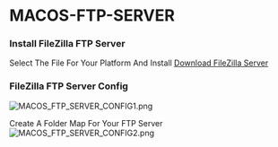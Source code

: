 # MACOS-FTP-SERVER

### Install FileZilla FTP Server
Select The File For Your Platform And Install
[Download FileZilla Server](https://filezilla-project.org/download.php?show_all=1&type=server)

### FileZilla FTP Server Config
![MACOS_FTP_SERVER_CONFIG1.png](MACOS_FTP_SERVER_CONFIG1.png)

Create A Folder Map For Your FTP Server
![MACOS_FTP_SERVER_CONFIG2.png](MACOS_FTP_SERVER_CONFIG2.png)
